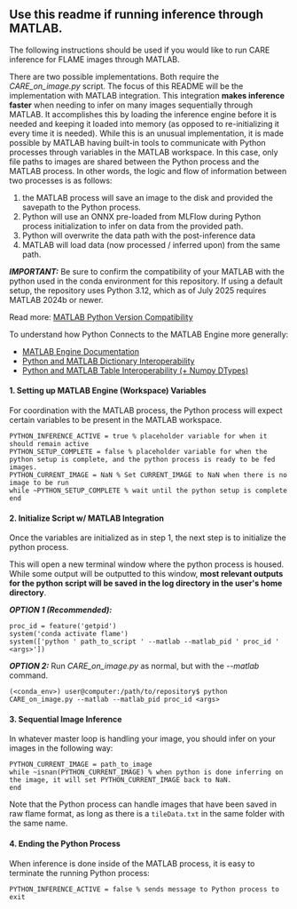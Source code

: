 ## Use this readme if running inference through MATLAB.

The following instructions should be used if you would like to run CARE inference for FLAME images through
MATLAB.

There are two possible implementations. Both require the *CARE_on_image.py* script. The focus of this README
will be the implementation with MATLAB integration. This integration **makes inference faster** when needing
to infer on many images sequentially through MATLAB. It accomplishes this by loading the inference engine
before it is needed and keeping it loaded into memory (as opposed to re-initializing it every time it is 
needed). While this is an unusual implementation, it is made possible by MATLAB having built-in tools
to communicate with Python processes through variables in the MATLAB workspace. In this case, only file
paths to images are shared between the Python process and the MATLAB process. In other words, the logic and flow
of information between two processes is as follows:
1. the MATLAB process will save an image to the disk and provided the savepath to the Python process.
2. Python will use an ONNX pre-loaded from MLFlow during Python process initialization to infer on data from the provided path.
3. Python will overwrite the data path with the post-inference data
4. MATLAB will load data (now processed / inferred upon) from the same path.

***IMPORTANT:*** Be sure to confirm the compatibility of your MATLAB with the python used in the conda environment
for this repository. If using a default setup, the repository uses Python 3.12, which as of July 2025 requires
MATLAB 2024b or newer.

Read more: [MATLAB Python Version Compatibility](https://www.mathworks.com/support/requirements/python-compatibility.html)

To understand how Python Connects to the MATLAB Engine more generally:
 - [MATLAB Engine Documentation](https://www.mathworks.com/help/matlab/matlab_external/connect-python-to-running-matlab-session.html)
 - [Python and MATLAB Dictionary Interoperability](https://www.mathworks.com/help/matlab/matlab_external/use-matlab-dictionaries-in-python.html)
 - [Python and MATLAB Table Interoperability (+ Numpy DTypes)](https://www.mathworks.com/help/matlab/matlab_external/use-matlab-tables-and-timetables-in-python.html)


#### 1. Setting up MATLAB Engine (Workspace) Variables
For coordination with the MATLAB process, the Python process will expect certain variables to be present in
the MATLAB workspace.

```
PYTHON_INFERENCE_ACTIVE = true % placeholder variable for when it should remain active
PYTHON_SETUP_COMPLETE = false % placeholder variable for when the python setup is complete, and the python process is ready to be fed images.
PYTHON_CURRENT_IMAGE = NaN % Set CURRENT_IMAGE to NaN when there is no image to be run
while ~PYTHON_SETUP_COMPLETE % wait until the python setup is complete
end
```

#### 2. Initialize Script w/ MATLAB Integration
Once the variables are initialized as in step 1, the next step is to initialize the python process.

This will open a new terminal window where the python process is housed. While some output will
be outputted to this window, **most relevant outputs for the python script will be saved in the log directory in the user's home directory**.

***OPTION 1 (Recommended):***
```
proc_id = feature('getpid')
system('conda activate flame')
system(['python ' path_to_script ' --matlab --matlab_pid ' proc_id ' <args>'])
```

***OPTION 2:***
Run *CARE_on_image.py* as normal, but with the *--matlab* command.
```
(<conda_env>) user@computer:/path/to/repository$ python CARE_on_image.py --matlab --matlab_pid proc_id <args>
```

#### 3. Sequential Image Inference
In whatever master loop is handling your image, you should infer on your images in the following way:

```
PYTHON_CURRENT_IMAGE = path_to_image
while ~isnan(PYTHON_CURRENT_IMAGE) % when python is done inferring on the image, it will set PYTHON_CURRENT_IMAGE back to NaN.
end
```

Note that the Python process can handle images that have been saved in raw flame format, as long as there is a
`tileData.txt` in the same folder with the same name.

#### 4. Ending the Python Process
When inference is done inside of the MATLAB process, it is easy to terminate the running Python process:

```
PYTHON_INFERENCE_ACTIVE = false % sends message to Python process to exit
```

